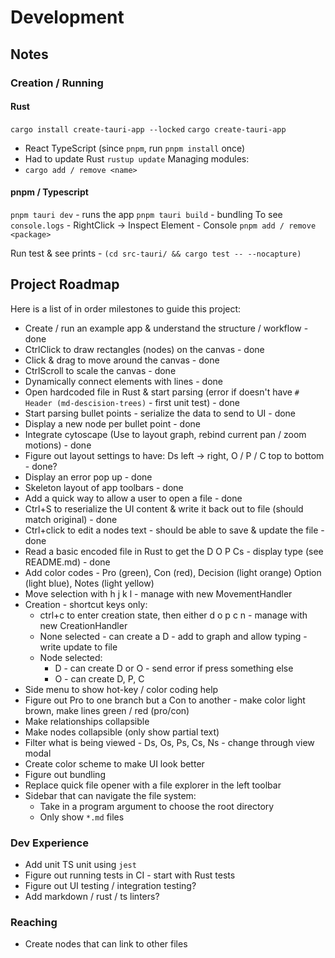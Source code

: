 # Development 
## Notes
### Creation / Running
#### Rust
`cargo install create-tauri-app --locked`
`cargo create-tauri-app` 
* React TypeScript (since `pnpm`, run `pnpm install` once)
* Had to update Rust `rustup update`
Managing modules:
* `cargo add / remove <name>`

#### pnpm / Typescript
`pnpm tauri dev` - runs the app
`pnpm tauri build` - bundling
To see `console.logs` - RightClick -> Inspect Element - Console
`pnpm add / remove <package>`

Run test & see prints - `(cd src-tauri/ && cargo test -- --nocapture)`

## Project Roadmap
Here is a list of in order milestones to guide this project:
* Create / run an example app & understand the structure / workflow - done
* CtrlClick to draw rectangles (nodes) on the canvas  - done
* Click & drag to move around the canvas - done
* CtrlScroll to scale the canvas - done
* Dynamically connect elements with lines - done
* Open hardcoded file in Rust & start parsing (error if doesn't have `# Header (md-descision-trees)` - first unit test) - done
* Start parsing bullet points - serialize the data to send to UI - done
* Display a new node per bullet point - done
* Integrate cytoscape (Use to layout graph, rebind current pan / zoom motions) - done
* Figure out layout settings to have: Ds left -> right, O / P / C top to bottom - done?
* Display an error pop up - done
* Skeleton layout of app toolbars - done
* Add a quick way to allow a user to open a file - done
* Ctrl+S to reserialize the UI content & write it back out to file (should match original) - done
* Ctrl+click to edit a nodes text - should be able to save & update the file - done
* Read a basic encoded file in Rust to get the D O P Cs - display type (see README.md) - done
* Add color codes - Pro (green), Con (red), Decision (light orange) Option (light blue), Notes (light yellow)
* Move selection with h j k l - manage with new MovementHandler
* Creation - shortcut keys only:
  * ctrl+c to enter creation state, then either d o p c n - manage with new CreationHandler
  * None selected - can create a D - add to graph and allow typing - write update to file
  * Node selected:
    * D - can create D or O - send error if press something else
    * O - can create D, P, C
* Side menu to show hot-key / color coding help
* Figure out Pro to one branch but a Con to another - make color light brown, make lines green / red (pro/con)
* Make relationships collapsible
* Make nodes collapsible (only show partial text)
* Filter what is being viewed - Ds, Os, Ps, Cs, Ns - change through view modal
* Create color scheme to make UI look better
* Figure out bundling
* Replace quick file opener with a file explorer in the left toolbar
* Sidebar that can navigate the file system:
  * Take in a program argument to choose the root directory
  * Only show `*.md` files

### Dev Experience
* Add unit TS unit using `jest`
* Figure out running tests in CI - start with Rust tests
* Figure out UI testing / integration testing?
* Add markdown / rust / ts linters?

### Reaching
* Create nodes that can link to other files

